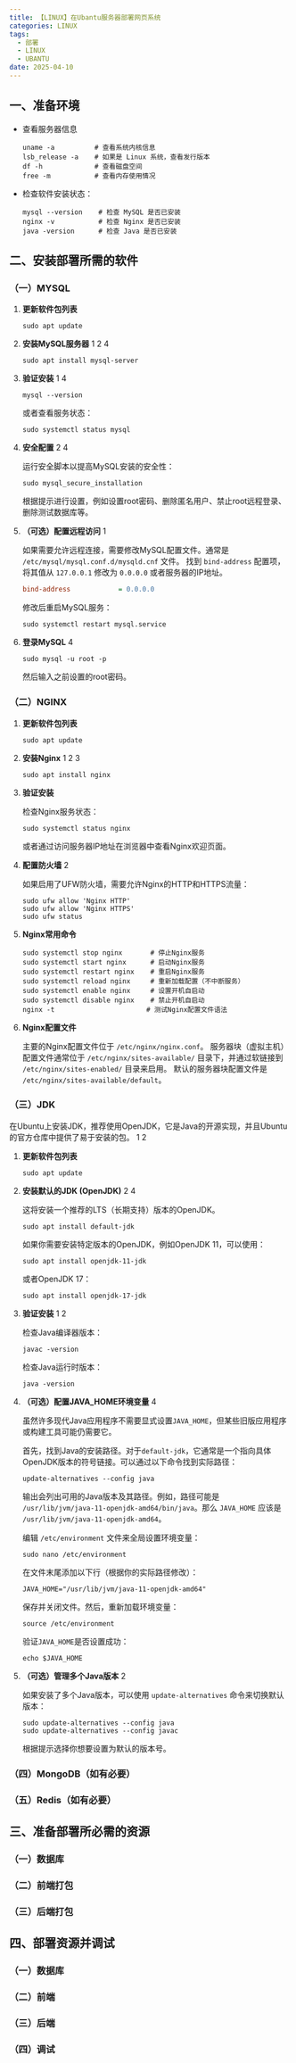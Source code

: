 ```yaml
---
title: 【LINUX】在Ubantu服务器部署网页系统
categories: LINUX
tags:
  - 部署
  - LINUX
  - UBANTU
date: 2025-04-10
---
```

## 一、准备环境
+ 查看服务器信息

  ```shell
  uname -a          # 查看系统内核信息
  lsb_release -a    # 如果是 Linux 系统，查看发行版本
  df -h             # 查看磁盘空间
  free -m           # 查看内存使用情况
  ```

+ 检查软件安装状态：

  ```shell
  mysql --version    # 检查 MySQL 是否已安装
  nginx -v           # 检查 Nginx 是否已安装
  java -version      # 检查 Java 是否已安装
  ```

## 二、安装部署所需的软件

### （一）MYSQL

1.  **更新软件包列表**

    ```shell
    sudo apt update
    ```

2.  **安装MySQL服务器** <mcreference link="https://ubuntu.com/server/docs/install-and-configure-a-mysql-server" index="1">1</mcreference> <mcreference link="https://www.digitalocean.com/community/tutorials/how-to-install-mysql-on-ubuntu-20-04" index="2">2</mcreference> <mcreference link="https://phoenixnap.com/kb/install-mysql-ubuntu-22-04" index="4">4</mcreference>

    ```shell
    sudo apt install mysql-server
    ```

3.  **验证安装** <mcreference link="https://ubuntu.com/server/docs/install-and-configure-a-mysql-server" index="1">1</mcreference> <mcreference link="https://phoenixnap.com/kb/install-mysql-ubuntu-22-04" index="4">4</mcreference>

    ```shell
    mysql --version
    ```
    或者查看服务状态：
    ```shell
    sudo systemctl status mysql
    ```

4.  **安全配置** <mcreference link="https://www.digitalocean.com/community/tutorials/how-to-install-mysql-on-ubuntu-20-04" index="2">2</mcreference> <mcreference link="https://phoenixnap.com/kb/install-mysql-ubuntu-22-04" index="4">4</mcreference>

    运行安全脚本以提高MySQL安装的安全性：
    ```shell
    sudo mysql_secure_installation
    ```
    根据提示进行设置，例如设置root密码、删除匿名用户、禁止root远程登录、删除测试数据库等。

5.  **（可选）配置远程访问** <mcreference link="https://ubuntu.com/server/docs/install-and-configure-a-mysql-server" index="1">1</mcreference>

    如果需要允许远程连接，需要修改MySQL配置文件。通常是 `/etc/mysql/mysql.conf.d/mysqld.cnf` 文件。
    找到 `bind-address` 配置项，将其值从 `127.0.0.1` 修改为 `0.0.0.0` 或者服务器的IP地址。
    ```ini
    bind-address            = 0.0.0.0
    ```
    修改后重启MySQL服务：
    ```shell
    sudo systemctl restart mysql.service
    ```

6.  **登录MySQL** <mcreference link="https://phoenixnap.com/kb/install-mysql-ubuntu-22-04" index="4">4</mcreference>

    ```shell
    sudo mysql -u root -p
    ```
    然后输入之前设置的root密码。

### （二）NGINX

1.  **更新软件包列表**

    ```shell
    sudo apt update
    ```

2.  **安装Nginx** <mcreference link="https://ubuntu.com/tutorials/install-and-configure-nginx" index="1">1</mcreference> <mcreference link="https://www.digitalocean.com/community/tutorials/how-to-install-nginx-on-ubuntu-20-04" index="2">2</mcreference> <mcreference link="https://docs.nginx.com/nginx/admin-guide/installing-nginx/installing-nginx-open-source/" index="3">3</mcreference>

    ```shell
    sudo apt install nginx
    ```

3.  **验证安装**

    检查Nginx服务状态：
    ```shell
    sudo systemctl status nginx
    ```
    或者通过访问服务器IP地址在浏览器中查看Nginx欢迎页面。

4.  **配置防火墙** <mcreference link="https://www.digitalocean.com/community/tutorials/how-to-install-nginx-on-ubuntu-20-04" index="2">2</mcreference>

    如果启用了UFW防火墙，需要允许Nginx的HTTP和HTTPS流量：
    ```shell
    sudo ufw allow 'Nginx HTTP'
    sudo ufw allow 'Nginx HTTPS'
    sudo ufw status
    ```

5.  **Nginx常用命令**

    ```shell
    sudo systemctl stop nginx       # 停止Nginx服务
    sudo systemctl start nginx      # 启动Nginx服务
    sudo systemctl restart nginx    # 重启Nginx服务
    sudo systemctl reload nginx     # 重新加载配置（不中断服务）
    sudo systemctl enable nginx     # 设置开机自启动
    sudo systemctl disable nginx    # 禁止开机自启动
    nginx -t                       # 测试Nginx配置文件语法
    ```

6.  **Nginx配置文件**

    主要的Nginx配置文件位于 `/etc/nginx/nginx.conf`。
    服务器块（虚拟主机）配置文件通常位于 `/etc/nginx/sites-available/` 目录下，并通过软链接到 `/etc/nginx/sites-enabled/` 目录来启用。
    默认的服务器块配置文件是 `/etc/nginx/sites-available/default`。

### （三）JDK

在Ubuntu上安装JDK，推荐使用OpenJDK，它是Java的开源实现，并且Ubuntu的官方仓库中提供了易于安装的包。 <mcreference link="https://ubuntu.com/tutorials/install-jre" index="1">1</mcreference> <mcreference link="https://www.digitalocean.com/community/tutorials/how-to-install-java-with-apt-on-ubuntu-22-04" index="2">2</mcreference>

1.  **更新软件包列表**

    ```shell
    sudo apt update
    ```

2.  **安装默认的JDK (OpenJDK)** <mcreference link="https://www.digitalocean.com/community/tutorials/how-to-install-java-with-apt-on-ubuntu-22-04" index="2">2</mcreference> <mcreference link="https://www.theserverside.com/video/5-steps-for-an-easy-JDK-13-install-on-Ubuntu" index="4">4</mcreference>

    这将安装一个推荐的LTS（长期支持）版本的OpenJDK。
    ```shell
    sudo apt install default-jdk
    ```
    如果你需要安装特定版本的OpenJDK，例如OpenJDK 11，可以使用：
    ```shell
    sudo apt install openjdk-11-jdk
    ```
    或者OpenJDK 17：
    ```shell
    sudo apt install openjdk-17-jdk
    ```

3.  **验证安装** <mcreference link="https://ubuntu.com/tutorials/install-jre" index="1">1</mcreference> <mcreference link="https://www.digitalocean.com/community/tutorials/how-to-install-java-with-apt-on-ubuntu-22-04" index="2">2</mcreference>

    检查Java编译器版本：
    ```shell
    javac -version
    ```
    检查Java运行时版本：
    ```shell
    java -version
    ```

4.  **（可选）配置JAVA_HOME环境变量** <mcreference link="https://www.theserverside.com/video/5-steps-for-an-easy-JDK-13-install-on-Ubuntu" index="4">4</mcreference>

    虽然许多现代Java应用程序不需要显式设置`JAVA_HOME`，但某些旧版应用程序或构建工具可能仍需要它。

    首先，找到Java的安装路径。对于`default-jdk`，它通常是一个指向具体OpenJDK版本的符号链接。可以通过以下命令找到实际路径：
    ```shell
    update-alternatives --config java
    ```
    输出会列出可用的Java版本及其路径。例如，路径可能是 `/usr/lib/jvm/java-11-openjdk-amd64/bin/java`。那么 `JAVA_HOME` 应该是 `/usr/lib/jvm/java-11-openjdk-amd64`。

    编辑 `/etc/environment` 文件来全局设置环境变量：
    ```shell
    sudo nano /etc/environment
    ```
    在文件末尾添加以下行（根据你的实际路径修改）：
    ```
    JAVA_HOME="/usr/lib/jvm/java-11-openjdk-amd64"
    ```
    保存并关闭文件。然后，重新加载环境变量：
    ```shell
    source /etc/environment
    ```
    验证`JAVA_HOME`是否设置成功：
    ```shell
    echo $JAVA_HOME
    ```

5.  **（可选）管理多个Java版本** <mcreference link="https://www.digitalocean.com/community/tutorials/how-to-install-java-with-apt-on-ubuntu-22-04" index="2">2</mcreference>

    如果安装了多个Java版本，可以使用 `update-alternatives` 命令来切换默认版本：
    ```shell
    sudo update-alternatives --config java
    sudo update-alternatives --config javac
    ```
    根据提示选择你想要设置为默认的版本号。

### （四）MongoDB（如有必要）

### （五）Redis（如有必要）



## 三、准备部署所必需的资源
### （一）数据库

### （二）前端打包

### （三）后端打包

## 四、部署资源并调试
### （一）数据库
### （二）前端

### （三）后端

### （四）调试